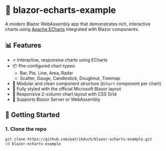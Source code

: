 # 🧪 blazor-echarts-example


A modern Blazor WebAssembly app that demonstrates rich, interactive charts using [Apache ECharts](https://echarts.apache.org/) integrated with Blazor components.

## 📊 Features

- 🔥 Interactive, responsive charts using ECharts
- 📦 Pre-configured chart types:
  - Bar, Pie, Line, Area, Radar
  - Scatter, Gauge, Candlestick, Doughnut, Treemap
- 🧱 Modular and clean component structure (`EChart` component per chart)
- 🎨 Fully styled with the official Microsoft Blazor layout
- 📱 Responsive 2-column chart layout with CSS Grid
- 🦺 Supports Blazor Server or WebAssembly


## 🚀 Getting Started

### 1. **Clone the repo**

```bash
git clone https://github.com/patrikduch/blazor-echarts-example.git
cd blazor-echarts-example
```